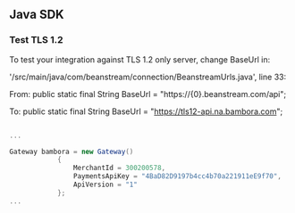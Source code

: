 ##  Java SDK

### Test TLS 1.2 

To test your integration against TLS 1.2 only server, change BaseUrl in:

'/src/main/java/com/beanstream/connection/BeanstreamUrls.java', line 33:

From:
public static final String BaseUrl = "https://{0}.beanstream.com/api";

To:
public static final String BaseUrl = "https://tls12-api.na.bambora.com";


```c#

...

Gateway bambora = new Gateway()
            {
                MerchantId = 300200578,
                PaymentsApiKey = "4BaD82D9197b4cc4b70a221911eE9f70",
                ApiVersion = "1"
            };
...

```    
